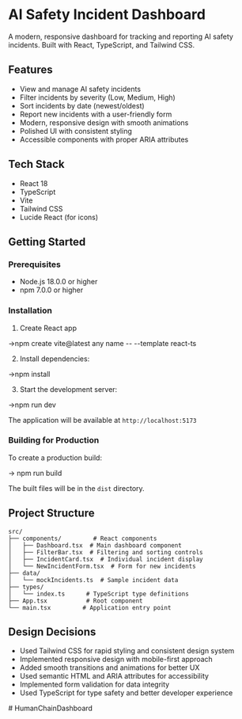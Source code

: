 # AI Safety Incident Dashboard

A modern, responsive dashboard for tracking and reporting AI safety incidents. Built with React, TypeScript, and Tailwind CSS.

## Features

- View and manage AI safety incidents
- Filter incidents by severity (Low, Medium, High)
- Sort incidents by date (newest/oldest)
- Report new incidents with a user-friendly form
- Modern, responsive design with smooth animations
- Polished UI with consistent styling
- Accessible components with proper ARIA attributes

## Tech Stack

- React 18
- TypeScript
- Vite
- Tailwind CSS
- Lucide React (for icons)

## Getting Started

### Prerequisites

- Node.js 18.0.0 or higher
- npm 7.0.0 or higher

### Installation

1. Create React app

->npm create vite@latest any name -- --template react-ts

2. Install dependencies:

->npm install


3. Start the development server:

->npm run dev


The application will be available at `http://localhost:5173`

### Building for Production

To create a production build:

-> npm run build


The built files will be in the `dist` directory.

## Project Structure

```
src/
├── components/         # React components
│   ├── Dashboard.tsx  # Main dashboard component
│   ├── FilterBar.tsx  # Filtering and sorting controls
│   ├── IncidentCard.tsx  # Individual incident display
│   └── NewIncidentForm.tsx  # Form for new incidents
├── data/
│   └── mockIncidents.ts  # Sample incident data
├── types/
│   └── index.ts      # TypeScript type definitions
├── App.tsx           # Root component
└── main.tsx         # Application entry point
```

## Design Decisions

- Used Tailwind CSS for rapid styling and consistent design system
- Implemented responsive design with mobile-first approach
- Added smooth transitions and animations for better UX
- Used semantic HTML and ARIA attributes for accessibility
- Implemented form validation for data integrity
- Used TypeScript for type safety and better developer experience

#   H u m a n C h a i n D a s h b o a r d  
 